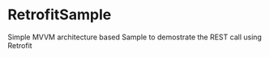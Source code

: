 # RetrofitSample

Simple MVVM architecture based  Sample to demostrate the REST call using Retrofit
